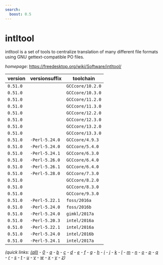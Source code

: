 ```yaml
---
search:
  boost: 0.5
---
```

# intltool

intltool is a set of tools to centralize translation of  many different file formats using GNU gettext-compatible PO files.

*homepage*: <https://freedesktop.org/wiki/Software/intltool/>

version | versionsuffix | toolchain
--------|---------------|----------
``0.51.0`` |  | ``GCCcore/10.2.0``
``0.51.0`` |  | ``GCCcore/10.3.0``
``0.51.0`` |  | ``GCCcore/11.2.0``
``0.51.0`` |  | ``GCCcore/11.3.0``
``0.51.0`` |  | ``GCCcore/12.2.0``
``0.51.0`` |  | ``GCCcore/12.3.0``
``0.51.0`` |  | ``GCCcore/13.2.0``
``0.51.0`` |  | ``GCCcore/13.3.0``
``0.51.0`` | ``-Perl-5.24.0`` | ``GCCcore/4.9.3``
``0.51.0`` | ``-Perl-5.24.0`` | ``GCCcore/5.4.0``
``0.51.0`` | ``-Perl-5.24.1`` | ``GCCcore/6.3.0``
``0.51.0`` | ``-Perl-5.26.0`` | ``GCCcore/6.4.0``
``0.51.0`` | ``-Perl-5.26.1`` | ``GCCcore/6.4.0``
``0.51.0`` | ``-Perl-5.28.0`` | ``GCCcore/7.3.0``
``0.51.0`` |  | ``GCCcore/8.2.0``
``0.51.0`` |  | ``GCCcore/8.3.0``
``0.51.0`` |  | ``GCCcore/9.3.0``
``0.51.0`` | ``-Perl-5.22.1`` | ``foss/2016a``
``0.51.0`` | ``-Perl-5.24.0`` | ``foss/2016b``
``0.51.0`` | ``-Perl-5.24.0`` | ``gimkl/2017a``
``0.51.0`` | ``-Perl-5.20.3`` | ``intel/2016a``
``0.51.0`` | ``-Perl-5.22.1`` | ``intel/2016a``
``0.51.0`` | ``-Perl-5.24.0`` | ``intel/2016b``
``0.51.0`` | ``-Perl-5.24.1`` | ``intel/2017a``


*(quick links: [(all)](../index.md) - [0](../0/index.md) - [a](../a/index.md) - [b](../b/index.md) - [c](../c/index.md) - [d](../d/index.md) - [e](../e/index.md) - [f](../f/index.md) - [g](../g/index.md) - [h](../h/index.md) - [i](../i/index.md) - [j](../j/index.md) - [k](../k/index.md) - [l](../l/index.md) - [m](../m/index.md) - [n](../n/index.md) - [o](../o/index.md) - [p](../p/index.md) - [q](../q/index.md) - [r](../r/index.md) - [s](../s/index.md) - [t](../t/index.md) - [u](../u/index.md) - [v](../v/index.md) - [w](../w/index.md) - [x](../x/index.md) - [y](../y/index.md) - [z](../z/index.md))*

